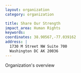 ```yaml
---
layout: organization
category: organization

title: Share Our Strength
impact_area: Human Rights
keywords: 
coordinates: 38.90567,-77.039162
address: |
  1730 M Street NW Suite 700
  Washington DC AK 20036
---
```

Organization's overview
